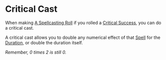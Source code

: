 # Critical Cast

When making [A Spellcasting Roll](../../Magic/Spellcasting.md#The%20Spellcasting%20Roll) if you rolled a [Critical Success](Critical%20Success.md), you can do a critical cast.

A critical cast allows you to double any numerical effect of that [Spell](../../Magic/Spells.md) for the [Duration](../../Magic/Spellcasting.md#Duration), or double the duration itself.

*Remember, 0 times 2 is still 0.*
